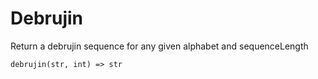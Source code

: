 # Debrujin
Return a debrujin sequence for any given alphabet and sequenceLength

`debrujin(str, int) => str`